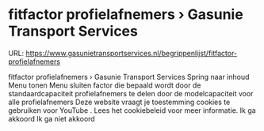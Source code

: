 # fitfactor profielafnemers › Gasunie Transport Services

URL: https://www.gasunietransportservices.nl/begrippenlijst/fitfactor-profielafnemers

fitfactor profielafnemers › Gasunie Transport Services
Spring naar inhoud
Menu tonen
Menu sluiten
factor die bepaald wordt door de
standaardcapaciteit profielafnemers
te delen door de modelcapaciteit voor alle profielafnemers
Deze website vraagt je toestemming cookies te gebruiken voor
YouTube
. Lees het
cookiebeleid
voor meer informatie.
Ik ga akkoord
Ik ga niet akkoord